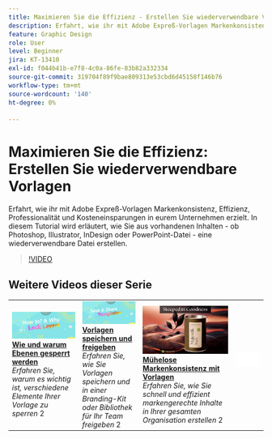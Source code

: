 ```yaml
---
title: Maximieren Sie die Effizienz - Erstellen Sie wiederverwendbare Vorlagen
description: Erfahrt, wie ihr mit Adobe Expreß-Vorlagen Markenkonsistenz, Effizienz, Professionalität und Kosteneinsparungen in eurem Unternehmen erzielt.
feature: Graphic Design
role: User
level: Beginner
jira: KT-13410
exl-id: f044b41b-e7f8-4c0a-86fe-83b82a332334
source-git-commit: 319704f89f9bae809313e53cbd6d45158f146b76
workflow-type: tm+mt
source-wordcount: '140'
ht-degree: 0%

---
```


# Maximieren Sie die Effizienz: Erstellen Sie wiederverwendbare Vorlagen

Erfahrt, wie ihr mit Adobe Expreß-Vorlagen Markenkonsistenz, Effizienz, Professionalität und Kosteneinsparungen in eurem Unternehmen erzielt. In diesem Tutorial wird erläutert, wie Sie aus vorhandenen Inhalten - ob Photoshop, Illustrator, InDesign oder PowerPoint-Datei - eine wiederverwendbare Datei erstellen.

>[!VIDEO](https://video.tv.adobe.com/v/3420208?quality=12&learn=on&hidetitle=true)

## Weitere Videos dieser Serie

<table style="table-layout:fixed">
<tr>
    <td>
        <a href="lock-layers.md">
            <img alt="Sperren von Ebenen (Anleitung und Gründe)" src="assets/lock-layers.png" />
        </a>
        <div>
            <a href="lock-layers.md"><strong>Wie und warum Ebenen gesperrt werden</strong></a>
            </div>
            <em>Erfahren Sie, warum es wichtig ist, verschiedene Elemente Ihrer Vorlage zu sperren</em>
            2<br>
    </td>
    <td>
         <a href="share-templates.md">
            <img alt="Vorlagen speichern und freigeben" src="assets/share-templates.png" />
         </a>
         <div>
         <a href="share-templates.md"><strong>Vorlagen speichern und freigeben</strong></a>
         </div>
         <em>Erfahren Sie, wie Sie Vorlagen speichern und in einer Branding-Kit oder Bibliothek für Ihr Team freigeben</em>
         2<br>
   </td>
   <td>
         <a href="use-templates.md">
            <img alt="Einfache Markenkonsistenz mit Vorlagen." src="assets/use-templates.png" />
         </a>
         <div>
         <a href="use-templates.md"><strong>Mühelose Markenkonsistenz mit Vorlagen</strong></a>
         </div>
         <em>Erfahren Sie, wie Sie schnell und effizient markengerechte Inhalte in Ihrer gesamten Organisation erstellen</em>
         2<br>
   </td>
    <td>
      <img alt="Spacer" src="../assets/Whitespacer.png" />
      <div>
      <br>
    </td>
</tr>
</table>

